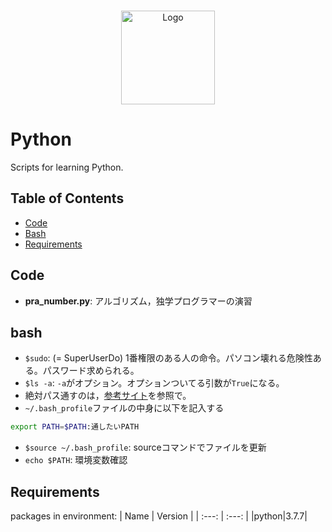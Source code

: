 <!-- PROJECT LOGO -->
<br />
<p align="center">
  <a href="./Scripts">
    <img src="https://upload.wikimedia.org/wikipedia/commons/thumb/c/c3/Python-logo-notext.svg/2048px-Python-logo-notext.svg.png" alt="Logo" width="150" height="150">
  </a>
  
# Python
Scripts for learning Python.

## Table of Contents
- [Code](#code)
- [Bash](#bash)
- [Requirements](#requirements)

## Code
- **pra_number.py**: アルゴリズム，独学プログラマーの演習


## bash
- `$sudo`: (= SuperUserDo)  1番権限のある人の命令。パソコン壊れる危険性ある。パスワード求められる。
- `$ls -a`: `-a`がオプション。オプションついてる引数が`True`になる。
- 絶対パス通すのは，[参考サイト](https://qiita.com/nbkn/items/01a11392921119fa0153)を参照で。
- `~/.bash_profile`ファイルの中身に以下を記入する
```bash
export PATH=$PATH:通したいPATH
```
- `$source ~/.bash_profile`: sourceコマンドでファイルを更新
- `echo $PATH`: 環境変数確認


## Requirements
 packages in environment: 
| Name |  Version |
| :---: |  :---:  |
|python|3.7.7|

